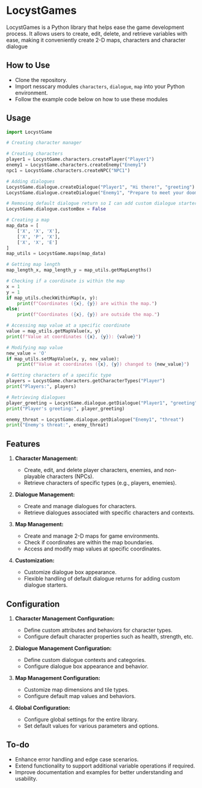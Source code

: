 # LocystGames

LocystGames is a Python library that helps ease the game development process. It allows users to create, edit, delete, and retrieve variables with ease, making it conveniently create 2-D maps, characters and character dialogue

## How to Use

- Clone the repository.
- Import nesscary modules `characters`, `dialogue`, `map` into your Python environment.
- Follow the example code below on how to use these modules

## Usage

```python
import LocystGame

# Creating character manager

# Creating characters
player1 = LocystGame.characters.createPlayer("Player1")
enemy1 = LocystGame.characters.createEnemy("Enemy1")
npc1 = LocystGame.characters.createNPC("NPC1")

# Adding dialogues
LocystGame.dialogue.createDialogue("Player1", "Hi there!", "greeting")
LocystGame.dialogue.createDialogue("Enemy1", "Prepare to meet your doom!", "threat")

# Removing default dialogue return so I can add custom dialogue starters
LocystGame.dialogue.customBox = False

# Creating a map
map_data = [
    ['X', 'X', 'X'],
    ['X', 'P', 'X'],
    ['X', 'X', 'E']
]
map_utils = LocystGame.maps(map_data)

# Getting map length
map_length_x, map_length_y = map_utils.getMapLengths()

# Checking if a coordinate is within the map
x = 1
y = 1
if map_utils.checkWithinMap(x, y):
    print(f"Coordinates ({x}, {y}) are within the map.")
else:
    print(f"Coordinates ({x}, {y}) are outside the map.")

# Accessing map value at a specific coordinate
value = map_utils.getMapValue(x, y)
print(f"Value at coordinates ({x}, {y}): {value}")

# Modifying map value
new_value = 'O'
if map_utils.setMapValue(x, y, new_value):
    print(f"Value at coordinates ({x}, {y}) changed to {new_value}")

# Getting characters of a specific type
players = LocystGame.characters.getCharacterTypes("Player")
print("Players:", players)

# Retrieving dialogues
player_greeting = LocystGame.dialogue.getDialogue("Player1", "greeting")
print("Player's greeting:", player_greeting)

enemy_threat = LocystGame.dialogue.getDialogue("Enemy1", "threat")
print("Enemy's threat:", enemy_threat)
```

## Features

1. **Character Management:**
   - Create, edit, and delete player characters, enemies, and non-playable characters (NPCs).
   - Retrieve characters of specific types (e.g., players, enemies).

2. **Dialogue Management:**
   - Create and manage dialogues for characters.
   - Retrieve dialogues associated with specific characters and contexts.

3. **Map Management:**
   - Create and manage 2-D maps for game environments.
   - Check if coordinates are within the map boundaries.
   - Access and modify map values at specific coordinates.

4. **Customization:**
   - Customize dialogue box appearance.
   - Flexible handling of default dialogue returns for adding custom dialogue starters.

## Configuration

1. **Character Management Configuration:**
   - Define custom attributes and behaviors for character types.
   - Configure default character properties such as health, strength, etc.

2. **Dialogue Management Configuration:**
   - Define custom dialogue contexts and categories.
   - Configure dialogue box appearance and behavior.

3. **Map Management Configuration:**
   - Customize map dimensions and tile types.
   - Configure default map values and behaviors.

4. **Global Configuration:**
   - Configure global settings for the entire library.
   - Set default values for various parameters and options.

## To-do

- Enhance error handling and edge case scenarios.
- Extend functionality to support additional variable operations if required.
- Improve documentation and examples for better understanding and usability.
